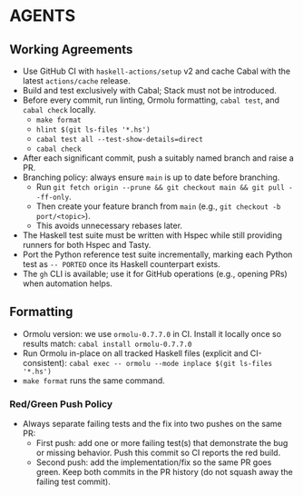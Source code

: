 # AGENTS

## Working Agreements
- Use GitHub CI with `haskell-actions/setup` v2 and cache Cabal with the latest `actions/cache` release.
- Build and test exclusively with Cabal; Stack must not be introduced.
- Before every commit, run linting, Ormolu formatting, `cabal test`, and `cabal check` locally.
  - `make format`
  - `hlint $(git ls-files '*.hs')`
  - `cabal test all --test-show-details=direct`
  - `cabal check`
- After each significant commit, push a suitably named branch and raise a PR.
- Branching policy: always ensure `main` is up to date before branching.
  - Run `git fetch origin --prune && git checkout main && git pull --ff-only`.
  - Then create your feature branch from `main` (e.g., `git checkout -b port/<topic>`).
  - This avoids unnecessary rebases later.
- The Haskell test suite must be written with Hspec while still providing runners for both Hspec and Tasty.
- Port the Python reference test suite incrementally, marking each Python test as `-- PORTED` once its Haskell counterpart exists.
- The `gh` CLI is available; use it for GitHub operations (e.g., opening PRs) when automation helps.

## Formatting
- Ormolu version: we use `ormolu-0.7.7.0` in CI. Install it locally once so results match:
  `cabal install ormolu-0.7.7.0`
- Run Ormolu in-place on all tracked Haskell files (explicit and CI-consistent):
  `cabal exec -- ormolu --mode inplace $(git ls-files '*.hs')`
- `make format` runs the same command.

### Red/Green Push Policy
- Always separate failing tests and the fix into two pushes on the same PR:
  - First push: add one or more failing test(s) that demonstrate the bug or missing behavior. Push this commit so CI reports the red build.
  - Second push: add the implementation/fix so the same PR goes green. Keep both commits in the PR history (do not squash away the failing test commit).
